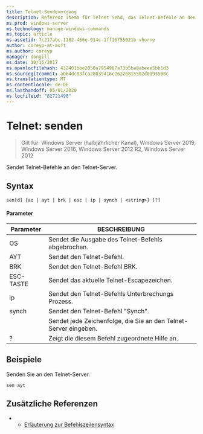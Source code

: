 ```yaml
---
title: Telnet-Sendevorgang
description: Referenz Thema für Telnet Send, das Telnet-Befehle an den Telnet-Server sendet.
ms.prod: windows-server
ms.technology: manage-windows-commands
ms.topic: article
ms.assetid: 7c217abc-1182-466e-914c-1ff16755021b vhorne
author: coreyp-at-msft
ms.author: coreyp
manager: dongill
ms.date: 10/16/2017
ms.openlocfilehash: 432401bbe2050a7954967a73b5ba8abeee5bb1d3
ms.sourcegitcommit: ab64dc83fca28039416c26226815502d0193500c
ms.translationtype: MT
ms.contentlocale: de-DE
ms.lasthandoff: 05/01/2020
ms.locfileid: "82721490"
---
```

# <a name="telnet-send"></a>Telnet: senden

> Gilt für: Windows Server (halbjährlicher Kanal), Windows Server 2019, Windows Server 2016, Windows Server 2012 R2, Windows Server 2012

Sendet Telnet-Befehle an den Telnet-Server.   

## <a name="syntax"></a>Syntax  
```  
sen[d] {ao | ayt | brk | esc | ip | synch | <string>} [?]  
```  
#### <a name="parameters"></a>Parameter  

| Parameter |                     BESCHREIBUNG                      |
|-----------|------------------------------------------------------|
|    OS     |       Sendet die Ausgabe des Telnet-Befehls abgebrochen.        |
|    AYT    |       Sendet den Telnet-Befehl.       |
|    BRK    |            Sendet den Telnet-Befehl BRK.            |
|    ESC-TASTE    |      Sendet das aktuelle Telnet-Escapezeichen.      |
|    ip     |     Sendet den Telnet-Befehls Unterbrechungs Prozess.     |
|   synch   |           Sendet den Telnet-Befehl "Synch".           |
| <string>  | Sendet jede Zeichenfolge, die Sie an den Telnet-Server eingeben. |
|     ?     |     Zeigt die diesem Befehl zugeordnete Hilfe an.      |

## <a name="examples"></a>Beispiele  
Senden Sie an den Telnet-Server.  
```  
sen ayt  
```  
## <a name="additional-references"></a>Zusätzliche Referenzen  
-   - [Erläuterung zur Befehlszeilensyntax](command-line-syntax-key.md)  
